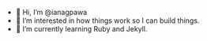 - 👋 Hi, I’m @ianagpawa
- 👀 I’m interested in how things work so I can build things.
- 🌱 I’m currently learning Ruby and Jekyll.

<!---
ianagpawa/ianagpawa is a ✨ special ✨ repository because its `README.md` (this file) appears on your GitHub profile.
You can click the Preview link to take a look at your changes.
--->
